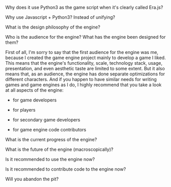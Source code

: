 Why does it use Python3 as the game script when it's clearly called Era.js?



Why use Javascript + Python3? Instead of unifying?



What is the design philosophy of the engine?



Who is the audience for the engine? What has the engine been designed for them?

First of all, I'm sorry to say that the first audience for the engine was me, because I created the game engine project mainly to develop a game I liked. This means that the engine's functionality, scale, technology stack, usage, presentation, and even aesthetic taste are limited to some extent. But it also means that, as an audience, the engine has done separate optimizations for different characters. And if you happen to have similar needs for writing games and game engines as I do, I highly recommend that you take a look at all aspects of the engine:

-   for game developers
-   for players
-   for secondary game developers

- for game engine code contributors

What is the current progress of the engine?



What is the future of the engine (macroscopically)?



Is it recommended to use the engine now?



Is it recommended to contribute code to the engine now?



Will you abandon the pit?